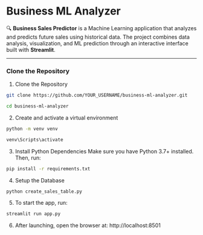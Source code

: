 # Business ML Analyzer

🔍 **Business Sales Predictor** is a Machine Learning application that analyzes and predicts future sales using historical data. The project combines data analysis, visualization, and ML prediction through an interactive interface built with **Streamlit**.

---


### Clone the Repository

1) Clone the Repository
```bash
git clone https://github.com/YOUR_USERNAME/business-ml-analyzer.git
```
```bash
cd business-ml-analyzer
```
2) Create and activate a virtual environment
```bash
python -m venv venv
```
```bash
venv\Scripts\activate
```
3) Install Python Dependencies 
Make sure you have Python 3.7+ installed. Then, run:
```bash
pip install -r requirements.txt
```
4) Setup the Database
```bash
python create_sales_table.py
```

5) To start the app, run:   
```bash
streamlit run app.py
```
6) After launching, open the browser at: http://localhost:8501